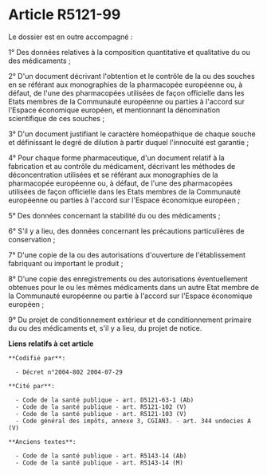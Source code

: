 # Article R5121-99

Le dossier est en outre accompagné :

1° Des données relatives à la composition quantitative et qualitative du ou des médicaments ;

2° D'un document décrivant l'obtention et le contrôle de la ou des souches en se référant aux monographies de la pharmacopée
européenne ou, à défaut, de l'une des pharmacopées utilisées de façon officielle dans les Etats membres de la Communauté
européenne ou parties à l'accord sur l'Espace économique européen, et mentionnant la dénomination scientifique de ces
souches ;

3° D'un document justifiant le caractère homéopathique de chaque souche et définissant le degré de dilution à partir duquel
l'innocuité est garantie ;

4° Pour chaque forme pharmaceutique, d'un document relatif à la fabrication et au contrôle du médicament, décrivant les
méthodes de déconcentration utilisées et se référant aux monographies de la pharmacopée européenne ou, à défaut, de l'une des
pharmacopées utilisées de façon officielle dans les Etats membres de la Communauté européenne ou parties à l'accord sur
l'Espace économique européen ;

5° Des données concernant la stabilité du ou des médicaments ;

6° S'il y a lieu, des données concernant les précautions particulières de conservation ;

7° D'une copie de la ou des autorisations d'ouverture de l'établissement fabriquant ou important le produit ;

8° D'une copie des enregistrements ou des autorisations éventuellement obtenues pour le ou les mêmes médicaments dans un
autre Etat membre de la Communauté européenne ou partie à l'accord sur l'Espace économique européen ;

9° Du projet de conditionnement extérieur et de conditionnement primaire du ou des médicaments et, s'il y a lieu, du projet
de notice.

**Liens relatifs à cet article**

	**Codifié par**:

	  - Décret n°2004-802 2004-07-29

	**Cité par**:

	  - Code de la santé publique - art. D5121-63-1 (Ab)
	  - Code de la santé publique - art. R5121-102 (V)
	  - Code de la santé publique - art. R5121-103 (V)
	  - Code général des impôts, annexe 3, CGIAN3. - art. 344 undecies A (V)

	**Anciens textes**:

	  - Code de la santé publique - art. R5143-14 (Ab)
	  - Code de la santé publique - art. R5143-14 (M)

